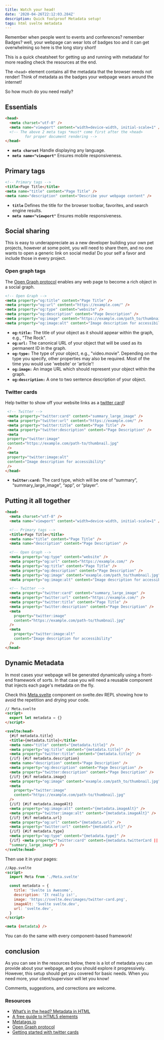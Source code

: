 ```yaml
---
title: Watch your head!
date: '2020-04-26T22:12:03.284Z'
description: Quick foolproof Metadata setup!
tags: html svelte metadata
---
```


Remember when people went to events and conferences? remember Badges? well, your webpage can wear lots of badges too and it can get overwhelming so here is the long story short!

This is a quick cheatsheet for getting up and running with metadata! for more reading check the resources at the end.

The `<head>` element contains all the metadata that the browser needs not render! Think of metadata as the badges your webpage wears around the internet!

So how much do you need really?

## Essentials

```html
<head>
  <meta charset="utf-8" />
  <meta name="viewport" content="width=device-width, initial-scale=1" />
  <!-- The above 2 meta tags *must* come first after the <head>
         for proper document rendering -->
</head>
```

- **`meta charset`** Handle displaying any language.
- **`meta name="viewport"`** Ensures mobile responsiveness.

## Primary tags

```html
<!-- Primary tags -->
<title>Page Title</title>
<meta name="title" content="Page Title" />
<meta name="description" content="Describe your webpage content" />
```

- **`title`** Defines the title for the browser toolbar, favorites, and search engine results.
- **`meta name="viewport"`** Ensures mobile responsiveness.

## Social sharing

This is easy to underappreciate as a new developer building your own pet projects, however at some point, you will need to share them, and no one wants to open a generic link on social media! Do your self a favor and include those in every project.

### Open graph tags

The [Open Graph protocol](https://ogp.me/) enables any web page to become a rich object in a social graph.

```html
<!-- Open Graph -->
<meta property="og:title" content="Page Title" />
<meta property="og:url" content="https://example.com/" />
<meta property="og:type" content="website" />
<meta property="og:description" content="Page Description" />
<meta property="og:image" content="https://example.com/path_to/thumbnail.jpg" />
<meta property="og:image:alt" content="Image description for accessibility" />
```

- **`og:title:`** The title of your object as it should appear within the graph, e.g., "The Rock".
- **`og:url:`** The canonical URL of your object that will be used as its permanent ID in the graph.
- **`og:type:`** The type of your object, e.g., "video.movie". Depending on the type you specify, other properties may also be required. Most of the time you would use 'website' or 'article'!
- **`og:image:`** An image URL which should represent your object within the graph.
- **`og:description:`** A one to two sentence description of your object.

### Twitter cards

Help twitter to show off your website links as a [twitter card](https://developer.twitter.com/en/docs/tweets/optimize-with-cards/guides/getting-started)!

```html
 <!-- Twitter -->
 <meta property="twitter:card" content="summary_large_image" />
 <meta property="twitter:url" content="https://example.com/" />
 <meta property="twitter:title" content="Page Title" />
 <meta property="twitter:description" content="Page Description" />
 <meta
 property="twitter:image"
 content="https://example.com/path-to/thumbnail.jpg"
 />
 <meta
 property="twitter:image:alt"
 content="Image description for accessibility"
 />
</head>
```

- **`twitter:card:`** The card type, which will be one of “summary”, “summary_large_image”, “app”, or “player”.

## Putting it all together

```html
<head>
  <meta charset="utf-8" />
  <meta name="viewport" content="width=device-width, initial-scale=1" />

  <!-- Primary tags -->
  <title>Page Title</title>
  <meta name="title" content="Page Title" />
  <meta name="description" content="Page Description" />

  <!-- Open Graph -->
  <meta property="og:type" content="website" />
  <meta property="og:url" content="https://example.com/" />
  <meta property="og:title" content="Page Title" />
  <meta property="og:description" content="Page Description" />
  <meta property="og:image" content="example.com/path_to/thumbnail.jpg" />
  <meta property="og:image:alt" content="Image description for accessibility" />

  <!-- Twitter -->
  <meta property="twitter:card" content="summary_large_image" />
  <meta property="twitter:url" content="https://example.com/" />
  <meta property="twitter:title" content="Page Title" />
  <meta property="twitter:description" content="Page Description" />
  <meta
    property="twitter:image"
    content="https://example.com/path-to/thumbnail.jpg"
  />
  <meta
    property="twitter:image:alt"
    content="Image description for accessibility"
  />
</head>
```

## Dynamic Metadata

In most cases your webpage will be generated dynamically using a front-end framework of sorts. In that case you will need a reusable component that injects each page's metadata on the fly.

Check this [Meta.svelte](https://svelte.dev/repl/171cce5542ec4a658eb1cdf1f0034929?version=3.21.0) component on svelte.dev REPL showing how to avoid the repetition and drying your code.

```html
// Meta.svelte
<script>
  export let metadata = {}
</script>

<svelte:head>
  {#if metadata.title}
  <title>{metadata.title}</title>
  <meta name="title" content="{metadata.title}" />
  <meta property="og:title" content="{metadata.title}" />
  <meta property="twitter:title" content="{metadata.title}" />
  {/if} {#if metadata.description}
  <meta name="description" content="Page Description" />
  <meta property="og:description" content="Page Description" />
  <meta property="twitter:description" content="Page Description" />
  {/if} {#if metadata.image}
  <meta property="og:image" content="example.com/path_to/thumbnail.jpg" />
  <meta
    property="twitter:image"
    content="https://example.com/path-to/thumbnail.jpg"
  />
  {/if} {#if metadata.imageAlt}
  <meta property="og:image:alt" content="{metadata.imageAlt}" />
  <meta property="twitter:image:alt" content="{metadata.imageAlt}" />
  {/if} {#if metadata.url}
  <meta property="og:url" content="{metadata.url}" />
  <meta property="twitter:url" content="{metadata.url}" />
  {/if} {#if metadata.type}
  <meta property="og:type" content="{metadata.type}" />
  {/if} <meta property="twitter:card" content={metadata.twitterCard ||
  "summary_large_image"} />
</svelte:head>
```

Then use it in your pages:

```html
//App.svelte
<script>
  import Meta from './Meta.svelte'

  const metadata = {
    title: 'Svelte is Awesome',
    description: 'It really is!',
    image: 'https://svelte.dev/images/twitter-card.png',
    imageAlt: 'Svelte svelte.dev',
    url: 'svelte.dev',
  }
</script>

<meta {metadata} />
```

You can do the same with every component-based framework!

## conclusion

As you can see in the resources below, there is a lot of metadata you can provide about your webpage, and you should explore it progressively.
However, this setup should get you covered for basic needs. When you need more, your client/supervisor will let you know!

Comments, suggestions, and corrections are welcome.

### Resources

- [What’s in the head? Metadata in HTML](https://developer.mozilla.org/en-US/docs/Learn/HTML/Introduction_to_HTML/The_head_metadata_in_HTML)
- [A free guide to HTML5 <head> elements](https://htmlhead.dev/#recommended-minimum)
- [Metatags.io](https://metatags.io/)
- [Open Graph protocol](https://ogp.me/)
- [Getting started with twitter cards](https://developer.twitter.com/en/docs/tweets/optimize-with-cards/guides/getting-started)
